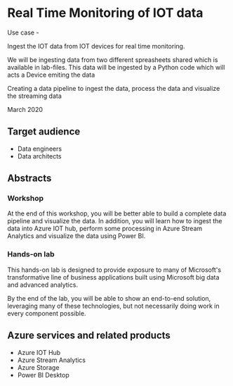 # Real Time Monitoring of IOT data

Use case -

Ingest the IOT data from IOT devices for real time monitoring.

We will be ingesting data from two different spreasheets shared which is available in lab-files. This data will be ingested by a Python code which will acts a Device emiting the data

Creating a data pipeline to ingest the data, process the data and visualize the streaming data

March 2020

## Target audience

- Data engineers
- Data architects

## Abstracts

### Workshop

At the end of this workshop, you will be better able to build a complete data pipeline and visualize the data.
In addition, you will learn how to ingest the data into Azure IOT hub, perform some processing in Azure Stream Analytics and visualize the data using Power BI.


### Hands-on lab

This hands-on lab is designed to provide exposure to many of Microsoft's transformative line of business applications built using Microsoft big data and advanced analytics.

By the end of the lab, you will be able to show an end-to-end solution, leveraging many of these technologies, but not necessarily doing work in every component possible.

## Azure services and related products

- Azure IOT Hub
- Azure Stream Analytics
- Azure Storage
- Power BI Desktop

